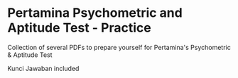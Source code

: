 # Pertamina Psychometric and Aptitude Test - Practice
Collection of several PDFs to prepare yourself for Pertamina's Psychometric &amp; Aptitude Test

Kunci Jawaban included
